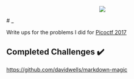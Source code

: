 <p align="center">
  <img src="https://github.com/dumblole/CTF-Writeups/blob/master/picoCTF-2017/images/Brush-%231.png">
</p>
# _    

Write ups for the problems I did for [Picoctf 2017](https://2017game.picoctf.com/ "2017 picoCTF")


## Completed Challenges :heavy_check_mark:


https://github.com/davidwells/markdown-magic
